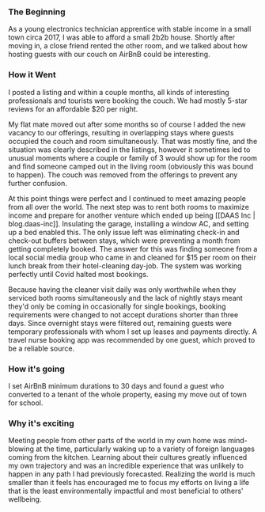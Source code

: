 ### The Beginning
As a young electronics technician apprentice with stable income in a small town circa 2017, I was able to afford a small 2b2b house. Shortly after moving in, a close friend rented the other room, and we talked about how hosting guests with our couch on AirBnB could be interesting.

### How it Went
I posted a listing and within a couple months, all kinds of interesting professionals and tourists were booking the couch. We had mostly 5-star reviews for an affordable $20 per night.

My flat mate moved out after some months so of course I added the new vacancy to our offerings, resulting in overlapping stays where guests occupied the couch and room simultaneously. That was mostly fine, and the situation was clearly described in the listings, however it sometimes led to unusual moments where a couple or family of 3 would show up for the room and find someone camped out in the living room (obviously this was bound to happen). The couch was removed from the offerings to prevent any further confusion.

At this point things were perfect and I continued to meet amazing people from all over the world. The next step was to rent both rooms to maximize income and prepare for another venture which ended up being [[DAAS Inc | blog.daas-inc]]. Insulating the garage, installing a window AC, and setting up a bed enabled this. The only issue left was eliminating check-in and check-out buffers between stays, which were preventing a month from getting completely booked. The answer for this was finding someone from a local social media group who came in and cleaned for $15 per room on their lunch break from their hotel-cleaning day-job. The system was working perfectly until Covid halted most bookings.

Because having the cleaner visit daily was only worthwhile when they serviced both rooms simultaneously and the lack of nightly stays meant they'd only be coming in occasionally for single bookings, booking requirements were changed to not accept durations shorter than three days. Since overnight stays were filtered out, remaining guests were temporary professionals with whom I set up leases and payments directly. A travel nurse booking app was recommended by one guest, which proved to be a reliable source.

### How it's going
I set AirBnB minimum durations to 30 days and found a guest who converted to a tenant of the whole property, easing my move out of town for school.

### Why it's exciting
Meeting people from other parts of the world in my own home was mind-blowing at the time, particularly waking up to a variety of foreign languages coming from the kitchen. Learning about their cultures greatly influenced my own trajectory and was an incredible experience that was unlikely to happen in any path I had previously forecasted. Realizing the world is much smaller than it feels has encouraged me to focus my efforts on living a life that is the least environmentally impactful and most beneficial to others' wellbeing.

